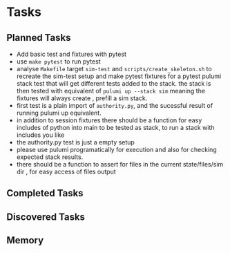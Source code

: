 # Tasks

## Planned Tasks

- Add basic test and fixtures with pytest
- use `make pytest` to run pytest
- analyse `Makefile` target `sim-test` and `scripts/create_skeleton.sh` to recreate the sim-test setup and make pytest fixtures for a pytest pulumi stack test that will get different tests added to the stack. the stack is then tested with equivalent of `pulumi up --stack sim` meaning the fixtures will always create , prefill a sim stack.
- first test is a plain import of `authority.py`, and the sucessful result of running pulumi up equivalent.
- in addition to session fixtures there should be a function for easy includes of python into main to be tested as stack, to run a stack with includes you like
- the authority.py test is just a empty setup
- please use pulumi programatically for execution and also for checking expected stack results.
- there should be a function to assert for files in the current state/files/sim dir , for easy access of files output

## Completed Tasks

## Discovered Tasks

## Memory
